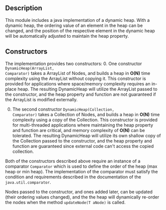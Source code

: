 ## Description
This module includes a java implementation of a dynamic heap.  With a dynamic heap,
the ordering value of an element in the heap can be changed, and the position of the respective 
element in the dynamic heap will be automatically adjusted to maintain the heap property.

## Constructors 
The implementation provides two constructors:
0. One constructor
<code>DynamicHeap(ArrayList<T extends DynamicHeap.Node>, Comparator<T extends DynamicHeap.Node>)</code> 
takes a ArrayList of Nodes, and builds a heap in <strong>O(N)</strong> time complexity using the ArrayList without copying it.  This constructor is provided for applications where space/memory complexity requires an in-place heap. The resulting DynamicHeap will utilize the ArrayList passed to the constructor, and the heap property and function are not guaranteed if the ArrayList is modified externally.

0. The second constructor 
<code>DynamicHeap(Collection<T extends DynamicHeap.Node>, Comparator<T extends DynamicHeap.Node>)</code>
takes a Collection of Nodes, and builds a heap in <strong>O(N)</strong> time complexity using a copy of the Collection.  This constructor is provided for multi-threaded applications where maintaining the heap property and function are critical, and memory complexity of <strong>O(N)</strong> can be tolerated. The resulting DynamicHeap will utilize its own shallow copy of the Collection passed to the constructor, and the heap property and function are guaranteed since external code can't access the copied collection.
 
Both of the constructors described above require an instance of a comparator
<code>Comparator<T extends DynamicHeap.Node></code> which is used to define the order of the heap (max heap or min heap).  The implementation of the comparator must satisfy the condition and requirements described in the documentation of the <code>java.util.comparator</code>.
 
Nodes passed to the constructor, and ones added later, can be updated (their ordering values changed), 
and the the heap will dynamically re-order the nodes when the method <code>updateNode(T aNode)</code> is called. 

